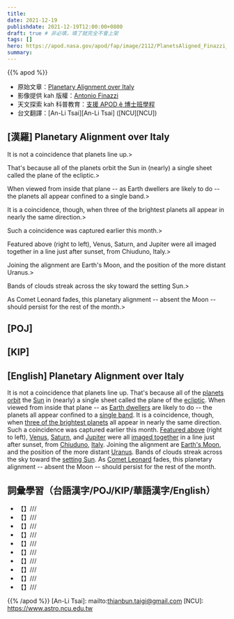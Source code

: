 ```yaml
---
title:
date: 2021-12-19
publishdate: 2021-12-19T12:00:00+0800
draft: true # 非必填，填了就完全不會上架
tags: []
hero: https://apod.nasa.gov/apod/fap/image/2112/PlanetsAligned_Finazzi_1080.jpg
summary:
---
```


{{% apod %}}

- 原始文章：[Planetary Alignment over Italy](https://apod.nasa.gov/apod/ap211219.html)
- 影像提供 kah 版權：[Antonio Finazzi](https://www.facebook.com/antonio.finazzi.5)
- 天文探索 kah 科普教育：[支援 APOD ê 博士班學程](https://asterisk.apod.com/viewtopic.php?f=28&t=41989)
- 台文翻譯：[An-Li Tsai][An-Li Tsai] ([NCU][NCU])

## [漢羅] Planetary Alignment over Italy
It is not a coincidence that planets line up.>

That's because all of the planets orbit the Sun in (nearly) a single sheet called the plane of the ecliptic.>

When viewed from inside that plane -- as Earth dwellers are likely to do -- the planets all appear confined to a single band.>

It is a coincidence, though, when three of the brightest planets all appear in nearly the same direction.>

Such a coincidence was captured earlier this month.>

Featured above (right to left), Venus, Saturn, and Jupiter were all imaged together in a line just after sunset, from Chiuduno, Italy.>

Joining the alignment are Earth's Moon, and the position of the more distant Uranus.>

Bands of clouds streak across the sky toward the setting Sun.>

As Comet Leonard fades, this planetary alignment -- absent the Moon -- should persist for the rest of the month.>


## [POJ]

## [KIP]

## [English] Planetary Alignment over Italy
It is not a coincidence that planets line up.
That's because all of the [planets orbit][planets orbit] the [Sun][Sun] in (nearly) a single sheet called the plane of the [ecliptic][ecliptic].
When viewed from inside that plane -- as [Earth dwellers][Earth dwellers] are likely to do -- the planets all appear confined to a [single band][single band].
It is a coincidence, though, when [three of the brightest planets][three of the brightest planets] all appear in nearly the same direction.
Such a coincidence was captured earlier this month.
[Featured above][Featured above] (right to left), [Venus][Venus], [Saturn][Saturn e], and [Jupiter][Jupiter] were all [imaged together][imaged together] in a line just after sunset, from [Chiuduno][Chiuduno], [Italy][Italy].
Joining the alignment are [Earth's Moon][Earth's Moon], and the position of the more distant [Uranus][Uranus].
Bands of clouds streak across the sky toward the [setting Sun][setting Sun].
As [Comet Leonard][Comet Leonard e] fades, this planetary alignment -- absent the Moon -- should persist for the rest of the month.

## 詞彙學習（台語漢字/POJ/KIP/華語漢字/English）
- 【】///
- 【】///
- 【】///
- 【】///
- 【】///
- 【】///
- 【】///
- 【】///
- 【】///
- 【】///

{{% /apod %}}
[An-Li Tsai]: mailto:thianbun.taigi@gmail.com
[NCU]: https://www.astro.ncu.edu.tw

[planets orbit]:https://medium.com/starts-with-a-bang/ask-ethan-82-why-are-the-planets-all-in-the-same-plane-4470245c8743
[Sun]:https://apod.nasa.gov/apod/ap160731.html
[ecliptic]:https://en.wikipedia.org/wiki/Ecliptic#/media/File:Ecliptic_plane_side_view.gif
[Earth dwellers]:https://apod.nasa.gov/apod/ap170326.html
[single band]:https://en.wikipedia.org/wiki/Ecliptic
[three of the brightest planets]:https://earthsky.org/astronomy-essentials/visible-planets-tonight-mars-jupiter-venus-saturn-mercury/
[Featured above]:https://www.facebook.com/photo?fbid=2347172088751018
[Venus]:https://solarsystem.nasa.gov/planets/venus/in-depth/
[Saturn e]:https://apod.nasa.gov/apod/ap210919.html
[Saturn t]:https://apod.nasa.gov/apod/ap210919.html
[Jupiter]:https://apod.nasa.gov/apod/ap180226.html
[imaged together]:https://www.boredpanda.com/blog/wp-content/uploads/2017/11/5a1854f1c22e9-png__700.jpg
[Chiuduno]:https://youtu.be/mM9z5MV8im4
[Italy]:https://en.wikipedia.org/wiki/Italy
[Earth's Moon]:https://solarsystem.nasa.gov/moons/earths-moon/overview/
[Uranus]:https://solarsystem.nasa.gov/planets/uranus/in-depth/
[setting Sun]:https://apod.nasa.gov/apod/ap150512.html
[Comet Leonard e]:https://apod.nasa.gov/apod/ap211212.html
[Comet Leonard t]:https://apod.nasa.gov/apod/ap211212.html
